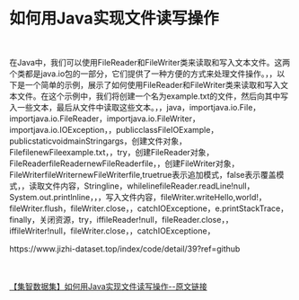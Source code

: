 <h1>如何用Java实现文件读写操作</h1><br /><p>在Java中，我们可以使用FileReader和FileWriter类来读取和写入文本文件。这两个类都是java.io包的一部分，它们提供了一种方便的方式来处理文件操作。，，以下是一个简单的示例，展示了如何使用FileReader和FileWriter类来读取和写入文本文件。在这个示例中，我们将创建一个名为example.txt的文件，然后向其中写入一些文本，最后从文件中读取这些文本。，，java，importjava.io.File，importjava.io.FileReader，importjava.io.FileWriter，importjava.io.IOException，，publicclassFileIOExample，publicstaticvoidmainStringargs，创建文件对象，FilefilenewFileexample.txt，，try，创建FileReader对象，FileReaderfileReadernewFileReaderfile，，创建FileWriter对象，FileWriterfileWriternewFileWriterfile,truetrue表示追加模式，false表示覆盖模式，，读取文件内容，Stringline，whilelinefileReader.readLine!null，System.out.printlnline，，，写入文件内容，fileWriter.writeHello,world!，fileWriter.flush，fileWriter.close，，catchIOExceptione，e.printStackTrace，finally，关闭资源，try，iffileReader!null，fileReader.close，，iffileWriter!null，fileWriter.close，，catchIOExceptione，</p><p>https://www.jizhi-dataset.top/index/code/detail/39?ref=github</p><br /><br /><a href="https://www.jizhi-dataset.top/index/code/detail/39?ref=github" target="_blank">【集智数据集】如何用Java实现文件读写操作--原文链接</a>
